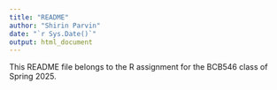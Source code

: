 ```yaml
---
title: "README"
author: "Shirin Parvin"
date: "`r Sys.Date()`"
output: html_document
---
```


This README file belongs to the R assignment for the BCB546 class of Spring 2025.

